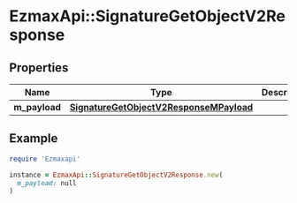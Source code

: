 # EzmaxApi::SignatureGetObjectV2Response

## Properties

| Name | Type | Description | Notes |
| ---- | ---- | ----------- | ----- |
| **m_payload** | [**SignatureGetObjectV2ResponseMPayload**](SignatureGetObjectV2ResponseMPayload.md) |  |  |

## Example

```ruby
require 'Ezmaxapi'

instance = EzmaxApi::SignatureGetObjectV2Response.new(
  m_payload: null
)
```

